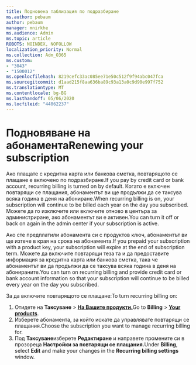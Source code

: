 ```yaml
---
title: Подновена таблизация по подразбиране
ms.author: pebaum
author: pebaum
manager: mnirkhe
ms.audience: Admin
ms.topic: article
ROBOTS: NOINDEX, NOFOLLOW
localization_priority: Normal
ms.collection: Adm_O365
ms.custom:
- "3043"
- "1500012"
ms.openlocfilehash: 8219cefc33ac085ee71e50c512f9f94abc047fca
ms.sourcegitcommit: d1aad215f8aa636ba89c93a13a0c9d90e997f752
ms.translationtype: MT
ms.contentlocale: bg-BG
ms.lasthandoff: 05/06/2020
ms.locfileid: "44062237"
---
```

# <a name="renewing-your-subscription"></a><span data-ttu-id="a3f06-102">Подновяване на абонамента</span><span class="sxs-lookup"><span data-stu-id="a3f06-102">Renewing your subscription</span></span>

<span data-ttu-id="a3f06-103">Ако плащате с кредитна карта или банкова сметка, повтарящото се плащане е включено по подразбиране.</span><span class="sxs-lookup"><span data-stu-id="a3f06-103">If you pay by credit card or bank account, recurring billing is turned on by default.</span></span> <span data-ttu-id="a3f06-104">Когато е включен повтарящи се плащания, абонаментът ви ще продължи да се таксува всяка година в деня на абониране.</span><span class="sxs-lookup"><span data-stu-id="a3f06-104">When recurring billing is on, your subscription will continue to be billed each year on the day you subscribed.</span></span> <span data-ttu-id="a3f06-105">Можете да го изключите или включите отново в центъра за администриране, ако абонаментът ви е активен.</span><span class="sxs-lookup"><span data-stu-id="a3f06-105">You can turn it off or back on again in the admin center if your subscription is active.</span></span>

<span data-ttu-id="a3f06-106">Ако сте предплатили абонамента си с продуктов ключ, абонаментът ви ще изтече в края на срока на абонамента.</span><span class="sxs-lookup"><span data-stu-id="a3f06-106">If you prepaid your subscription with a product key, your subscription will expire at the end of subscription term.</span></span> <span data-ttu-id="a3f06-107">Можете да включите повтарящи теза та и да предоставите информация за кредитна карта или банкова сметка, така че абонаментът ви да продължи да се таксува всяка година в деня на абонираните.</span><span class="sxs-lookup"><span data-stu-id="a3f06-107">You can turn on recurring billing and provide credit card or bank account information so that your subscription will continue to be billed every year on the day you subscribed.</span></span>

<span data-ttu-id="a3f06-108">За да включите повтарящото се плащане:</span><span class="sxs-lookup"><span data-stu-id="a3f06-108">To turn recurring billing on:</span></span> 

1. <span data-ttu-id="a3f06-109">Отидете на **Таксуване** > **[На Вашите продукти.](https://go.microsoft.com/fwlink/p/?linkid=842054)**</span><span class="sxs-lookup"><span data-stu-id="a3f06-109">Go to **Billing** > **[Your products](https://go.microsoft.com/fwlink/p/?linkid=842054)**.</span></span>
2. <span data-ttu-id="a3f06-110">Изберете абонамента, за който искате да управлявате повтарящи се плащания.</span><span class="sxs-lookup"><span data-stu-id="a3f06-110">Choose the subscription you want to manage recurring billing for.</span></span>
3. <span data-ttu-id="a3f06-111">Под **Таксуване**изберете **Редактиране** и направете промените си в прозореца **Настройки за повтарящи се плащания.**</span><span class="sxs-lookup"><span data-stu-id="a3f06-111">Under **Billing**, select **Edit** and make your changes in the **Recurring billing settings** window.</span></span> 